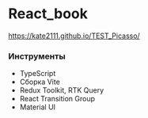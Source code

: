 # React_book

https://kate2111.github.io/TEST_Picasso/

<h3>Инструменты</h3>
<ul>
    <li> TypeScript </li>
    <li> Сборка Vite</li>
    <li> Redux Toolkit, RTK Query</li>
    <li> React Transition Group</li>
    <li> Material UI</li>
</ul>
